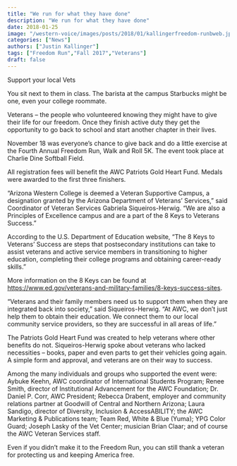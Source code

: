 ```yaml
---
title: "We run for what they have done"
description: "We run for what they have done"
date: 2018-01-25
image: "/western-voice/images/posts/2018/01/kallingerfreedom-runbweb.jpg"
categories: ["News"]
authors: ["Justin Kallinger"]
tags: ["Freedom Run","Fall 2017","Veterans"]
draft: false
---
```

Support your local Vets

You sit next to them in class. The barista at the campus Starbucks might be one, even your college roommate.

Veterans – the people who volunteered knowing they might have to give their life for our freedom. Once they finish active duty they get the opportunity to go back to school and start another chapter in their lives.

November 18 was everyone’s chance to give back and do a little exercise at the Fourth Annual Freedom Run, Walk and Roll 5K. The event took place at Charlie Dine Softball Field.

All registration fees will benefit the AWC Patriots Gold Heart Fund. Medals were awarded to the first three finishers.

“Arizona Western College is deemed a Veteran Supportive Campus, a designation granted by the Arizona Department of Veterans’ Services,” said Coordinator of Veteran Services Gabriela Siqueiros-Herwig. “We are also a Principles of Excellence campus and are a part of the 8 Keys to Veterans Success.”

According to the U.S. Department of Education website, “The 8 Keys to Veterans’ Success are steps that postsecondary institutions can take to assist veterans and active service members in transitioning to higher education, completing their college programs and obtaining career-ready skills.”

More information on the 8 Keys can be found at https://www.ed.gov/veterans-and-military-families/8-keys-success-sites.

“Veterans and their family members need us to support them when they are integrated back into society,” said Siqueiros-Herwig. “At AWC, we don’t just help them to obtain their education. We connect them to our local community service providers, so they are successful in all areas of life.”

The Patriots Gold Heart Fund was created to help veterans where other benefits do not. Siqueiros-Herwig spoke about veterans who lacked necessities – books, paper and even parts to get their vehicles going again. A simple form and approval, and veterans are on their way to success.

Among the many individuals and groups who supported the event were: Aybuke Keehn, AWC coordinator of International Students Program; Renee Smith, director of Institutional Advancement for the AWC Foundation; Dr. Daniel P. Corr, AWC President; Rebecca Drabent, employer and community relations partner at Goodwill of Central and Northern Arizona; Laura Sandigo, director of Diversity, Inclusion & AccessABILITY; the AWC Marketing & Publications team; Team Red, White & Blue (Yuma); YPG Color Guard; Joseph Lasky of the Vet Center; musician Brian Claar; and of course the AWC Veteran Services staff.

Even if you didn’t make it to the Freedom Run, you can still thank a veteran for protecting us and keeping America free.